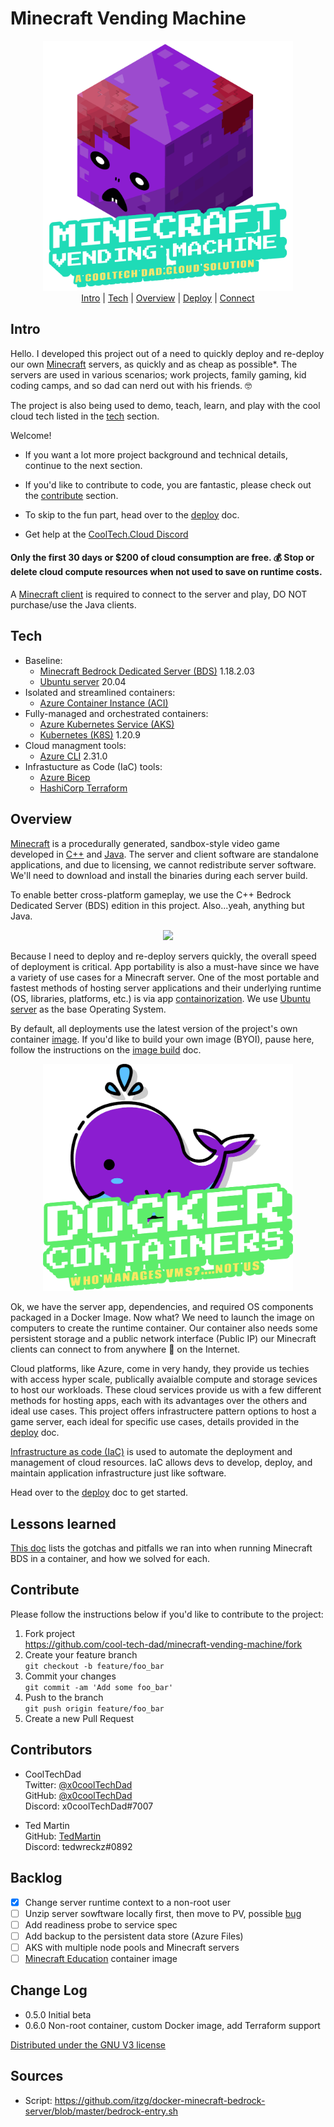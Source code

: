 # Minecraft Vending Machine
<p align="center">
  <img src="./images/mvm_logo.gif" width="400"></br>
  <a href="#intro">Intro</a> |
  <a href="#tech">Tech</a> |
  <a href="#overview">Overview</a> |
  <a href="./deploy/deploy.md">Deploy</a> |
  <a href="./deploy/deploy.md#connect">Connect</a>
</p>

## Intro
  Hello. I developed this project out of a need to quickly deploy and re-deploy our own [Minecraft](https://minecraft.fandom.com/wiki/Minecraft_Wiki) servers, as quickly and as cheap as possible*. The servers are used in various scenarios; work projects, family gaming, kid coding camps, and so dad can nerd out with his friends. :nerd_face:
  
  The project is also being used to demo, teach, learn, and play with the cool cloud tech listed in the [tech](#tech) section. 
  
  Welcome! 
  * If you want a lot more project background and technical details, continue to the next section.

  * If you'd like to contribute to code, you are fantastic, please check out the [contribute](#contribute) section.

  * To skip to the fun part, head over to the <a href="./deploy/deploy.md">deploy</a> doc.
  
  * Get help at the [CoolTech.Cloud Discord](https://discord.gg/JQ3Eg2nS) 

  #### Only the first 30 days or $200 of cloud consumption are free. 💰 Stop or delete cloud compute resources when not used to save on runtime costs. 
  A [Minecraft client](https://www.minecraft.net/en-us/get-minecraft#) is required to connect to the server and play, DO NOT purchase/use the Java clients.

## Tech
* Baseline:
  * [Minecraft Bedrock Dedicated Server (BDS)](https://minecraft.fandom.com/wiki/Bedrock_Dedicated_Server) 1.18.2.03
  * [Ubuntu server](https://hub.docker.com/_/ubuntu) 20.04
* Isolated and streamlined containers:
  * [Azure Container Instance (ACI)](https://docs.microsoft.com/en-us/azure/container-instances/)
* Fully-managed and orchestrated containers:
  * [Azure Kubernetes Service (AKS)](https://docs.microsoft.com/en-us/azure/aks/) 
  * [Kubernetes (K8S)](https://kubernetes.io/docs/concepts/overview/what-is-kubernetes/) 1.20.9
* Cloud managment tools: 
  * [Azure CLI](https://docs.microsoft.com/en-us/cli/azure/what-is-azure-cli) 2.31.0
* Infrastucture as Code (IaC) tools:
  * [Azure Bicep](https://docs.microsoft.com/en-us/azure/azure-resource-manager/bicep/overview?tabs=bicep)
  * [HashiCorp Terraform](https://www.terraform.io/intro)

## Overview
[Minecraft](https://en.wikipedia.org/wiki/Minecraft) is a procedurally generated, sandbox-style video game developed in [C++](https://minecraft.fandom.com/wiki/Bedrock_Edition) and [Java](https://minecraft.fandom.com/wiki/Server). The server and client software are standalone applications, and due to licensing, we cannot redistribute server software. We'll need to download and install the binaries during each server build.

To enable better cross-platform gameplay, we use the C++ Bedrock Dedicated Server (BDS) edition in this project. Also...yeah, anything but Java. 
  <p align="center">
    <img src="https://static.hiphopdx.com/2015/10/drake-hotline-bling-jacket-moncler.png" height="200">
  </p>

Because I need to deploy and re-deploy servers quickly, the overall speed of deployment is critical. App portability is also a must-have since we have a variety of use cases for a Minecraft server. One of the most portable and fastest methods of hosting server applications and their underlying runtime (OS, libraries, platforms, etc.) is via app [containorization](https://www.docker.com/resources/what-container). We use [Ubuntu server](https://hub.docker.com/_/ubuntu/) as the base Operating System.

By default, all deployments use the latest version of the project's own container [image](https://hub.docker.com/r/cooltechdad/minecraft-bds/tags). If you'd like to build your own image (BYOI), pause here, follow the instructions on the <a href="./image.md">image build</a> doc.
  
  <p align="center">
    <img src="./images/mvm_docker_logo.png" width="400"></br>
  </p>

Ok, we have the server app, dependencies, and required OS components packaged in a Docker Image. Now what? We need to launch the image on computers to create the runtime container.  Our container also needs some persistent storage and a public network interface (Public IP) our Minecraft clients can connect to from anywhere :milky_way: on the Internet. 
  
Cloud platforms, like Azure, come in very handy, they provide us techies with access hyper scale, publically avaialble compute and storage sevices to host our workloads. These cloud services provide us with a few different methods for hosting apps, each with its advantages over the others and ideal use cases. This project offers infrastructere pattern options to host a game server, each ideal for specific use cases, details provided in the <a href="./deploy/deploy.md">deploy</a> doc.

[Infrastructure as code (IaC)](https://youtu.be/WhWf48kcEXU) is used to automate the deployment and management of cloud resources. IaC allows devs to develop, deploy, and maintain application infrastructure just like software. 
  
Head over to the <a href="./deploy/deploy.md">deploy</a> doc to get started. 

## Lessons learned
  <a href="./lessons.md">This doc</a> lists the gotchas and pitfalls we ran into when running Minecraft BDS in a container, and how we solved for each.
  
## Contribute
Please follow the instructions below if you'd like to contribute to the project:
1. Fork project\
  <https://github.com/cool-tech-dad/minecraft-vending-machine/fork>
2. Create your feature branch\
  `git checkout -b feature/foo_bar`
3. Commit your changes\
  `git commit -am 'Add some foo_bar'`
4. Push to the branch\
  `git push origin feature/foo_bar`
5. Create a new Pull Request

## Contributors
* CoolTechDad\
  Twitter: [@x0coolTechDad](https://twitter.com/x0cooltechdad)\
  GitHub: [@x0coolTechDad](https://github.com/x0coolTechDad)\
  Discord: x0coolTechDad#7007

* Ted Martin\
  GitHub: [TedMartin](https://github.com/tedmartn)\
  Discord: tedwreckz#0892

## Backlog
- [X] Change server runtime context to a non-root user
- [ ] Unzip server sowftware locally first, then move to PV, possible [bug](https://bugzilla.redhat.com/show_bug.cgi?id=1418606)
- [ ] Add readiness probe to service spec 
- [ ] Add backup to the persistent data store (Azure Files)
- [ ] AKS with multiple node pools and Minecraft servers
- [ ] [Minecraft Education](https://education.minecraft.net/en-us/homepage) container image

## Change Log
* 0.5.0 Initial beta
* 0.6.0 Non-root container, custom Docker image, add Terraform support

[Distributed under the GNU V3 license](https://gnu.org/licenses)

## Sources
* Script: https://github.com/itzg/docker-minecraft-bedrock-server/blob/master/bedrock-entry.sh

